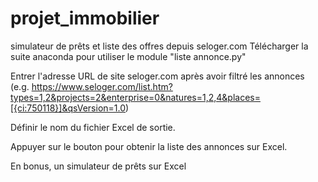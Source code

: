 # projet_immobilier
simulateur de prêts et liste des offres depuis seloger.com
Télécharger la suite anaconda pour utiliser le module "liste annonce.py"

Entrer l'adresse URL de site seloger.com après avoir filtré les annonces (e.g. https://www.seloger.com/list.htm?types=1,2&projects=2&enterprise=0&natures=1,2,4&places=[{ci:750118}]&qsVersion=1.0)

Définir le nom du fichier Excel de sortie.

Appuyer sur le bouton pour obtenir la liste des annonces sur Excel.

En bonus, un simulateur de prêts sur Excel
